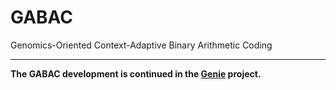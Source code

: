 # GABAC

Genomics-Oriented Context-Adaptive Binary Arithmetic Coding

---

**The GABAC development is continued in the [Genie](https://github.com/mitogen/genie) project.**
